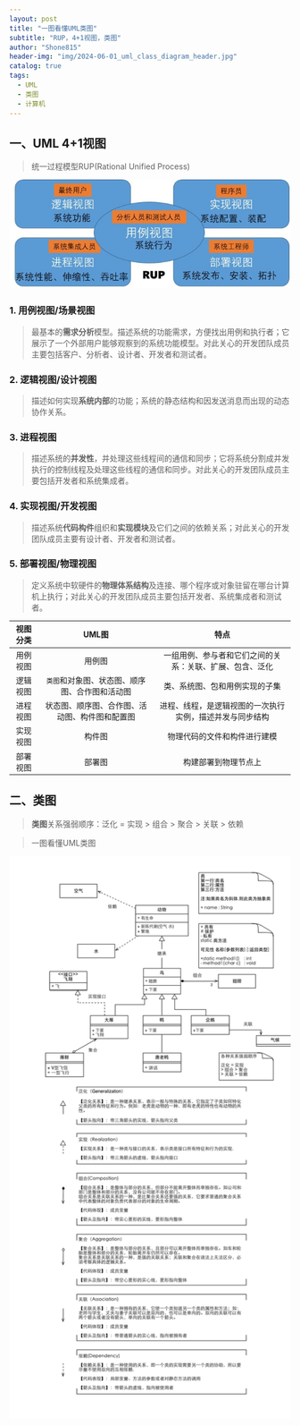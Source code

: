 ```yaml
---
layout: post
title: "一图看懂UML类图"
subtitle: "RUP，4+1视图，类图"
author: "Shone815"
header-img: "img/2024-06-01_uml_class_diagram_header.jpg"
catalog: true
tags:
  - UML
  - 类图
  - 计算机
---
```



## 一、UML 4+1视图

> 统一过程模型RUP(Rational Unified Process)

![img](/img/2024-06-01_uml_rup.jpg)

### 1. 用例视图/场景视图

> 最基本的**需求分析**模型。描述系统的功能需求，方便找出用例和执行者；它展示了一个外部用户能够观察到的系统功能模型。对此关心的开发团队成员主要包括客户、分析者、设计者、开发者和测试者。

### 2. 逻辑视图/设计视图

> 描述如何实现**系统内部**的功能；系统的静态结构和因发送消息而出现的动态协作关系。

### 3. 进程视图

> 描述系统的**并发性**，并处理这些线程间的通信和同步；它将系统分割成并发执行的控制线程及处理这些线程的通信和同步。对此关心的开发团队成员主要包括开发者和系统集成者。

### 4. 实现视图/开发视图

> 描述系统**代码构件**组织和**实现模块**及它们之间的依赖关系；对此关心的开发团队成员主要有设计者、开发者和测试者。

### 5. 部署视图/物理视图

> 定义系统中软硬件的**物理体系结构**及连接、哪个程序或对象驻留在哪台计算机上执行；对此关心的开发团队成员主要包括开发者、系统集成者和测试者。

| 视图分类 |	UML图|	特点|
|:-------:|:------:|:-----:|
|用例视图|	用例图|	一组用例、参与者和它们之间的关系：关联、扩展、包含、泛化|
|逻辑视图|	`类图`和对象图、状态图、顺序图、合作图和活动图|	类、系统图、包和用例实现的子集|
|进程视图|	状态图、顺序图、合作图、活动图、构件图和配置图|	进程、线程，是逻辑视图的一次执行实例，描述并发与同步结构|
|实现视图|	构件图|	物理代码的文件和构件进行建模|
|部署视图|	部署图|	构建部署到物理节点上|

## 二、类图

> **类图**关系强弱顺序：泛化 = 实现 > 组合 > 聚合 > 关联 > 依赖

> 一图看懂UML类图

![img](/img/2024-06-01_uml_class_diagram.jpg)